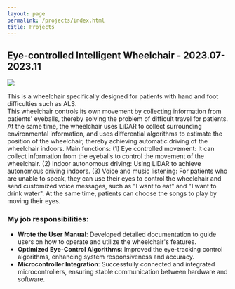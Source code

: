 ```yaml
---
layout: page
permalink: /projects/index.html
title: Projects
---
```


## 


## Eye-controlled Intelligent Wheelchair - 2023.07-2023.11

<div>
<img src="https://xxxxyliu.github.io/images/projects/chair.png"> 
</div>

This is a wheelchair specifically designed for patients with hand and foot difficulties such as ALS. <br>
This wheelchair controls its own movement by collecting information from patients' eyeballs, thereby solving the problem of difficult travel for patients. At the same time, the wheelchair uses LiDAR to collect surrounding environmental information, and uses differential algorithms to estimate the position of the wheelchair, thereby achieving automatic driving of the wheelchair indoors.
Main functions:
(1) Eye controlled movement: It can collect information from the eyeballs to control the movement of the wheelchair.
(2) Indoor autonomous driving: Using LiDAR to achieve autonomous driving indoors.
(3) Voice and music listening: For patients who are unable to speak, they can use their eyes to control the wheelchair and send customized voice messages, such as "I want to eat" and "I want to drink water". At the same time, patients can choose the songs to play by moving their eyes.
### My job responsibilities:
- **Wrote the User Manual**: Developed detailed documentation to guide users on how to operate and utilize the wheelchair's features.
- **Optimized Eye-Control Algorithms**: Improved the eye-tracking control algorithms, enhancing system responsiveness and accuracy.
- **Microcontroller Integration**: Successfully connected and integrated microcontrollers, ensuring stable communication between hardware and software.

<br>
